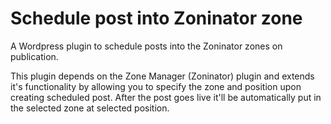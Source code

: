# Schedule post into Zoninator zone

A Wordpress plugin to schedule posts into the Zoninator zones on publication.

This plugin depends on the Zone Manager (Zoninator) plugin and extends it's functionality by allowing you to specify the zone and position upon creating scheduled post. After the post goes live it'll be automatically put in the selected zone at selected position.
